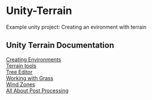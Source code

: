 # Unity-Terrain

Example unity project: Creating an evironment with terrain

## Unity Terrain Documentation

<a target="_blank" href="https://docs.unity3d.com/2020.3/Documentation/Manual/CreatingEnvironments.html#ScriptRef:Tree.html">Creating Environments</a><br>
<a target="_blank" href="https://docs.unity3d.com/Manual/terrain-Tools.html">Terrain tools</a><br>
<a target="_blank" href="https://docs.unity3d.com/2020.3/Documentation/Manual/class-Tree.html">Tree Editor</a><br>
<a target="_blank" href="https://docs.unity3d.com/2020.3/Documentation/Manual/terrain-Grass.html">Working with Grass</a><br>
<a target="_blank" href="https://docs.unity3d.com/2020.3/Documentation/Manual/class-WindZone.html">Wind Zones</a><br>
<a target="_blank" href="https://docs.unity3d.com/2020.1/Documentation/Manual/PostProcessingOverview.html">All About Post Processing</a>
